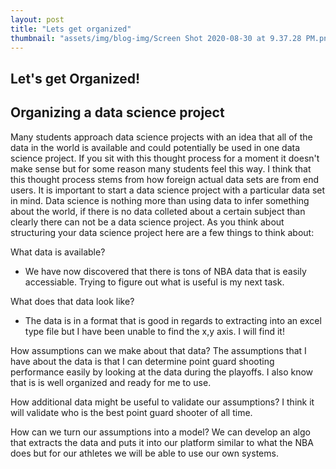 ```yaml
---
layout: post
title: "Lets get organized"
thumbnail: "assets/img/blog-img/Screen Shot 2020-08-30 at 9.37.28 PM.png"
---
```


## Let's get Organized!

## Organizing a data science project

Many students approach data science projects with an idea that all of the data in the world is available and could potentially be used in one data science project. 
If you sit with this thought process for a moment it doesn't make sense but for some reason many students feel this way. I think that this thought process stems from how foreign actual data sets are from end users. It is important to start a data science project with a particular data set in mind. Data science is nothing more than using data to infer something about the world, if there is no data colleted about a certain subject than clearly there can not be a data science project. As you think about structuring your data science project here are a few things to think about:

What data is available?
- We have now discovered that there is tons of NBA data that is easily accessiable.  Trying to figure out what is useful is my next task. 

What does that data look like?
- The data is in a format that is good in regards to extracting into an excel type file but I have been unable to find the x,y axis.  I will find it!

How assumptions can we make about that data?
The assumptions that I have about the data is that I can determine point guard shooting performance easily by looking at the data during the playoffs.  I also know that is is well organized and ready for me to use. 

How additional data might be useful to validate our assumptions?
I think it will validate who is the best point guard shooter of all time. 

How can we turn our assumptions into a model?
We can develop an algo that extracts the data and puts it into our platform similar to what the NBA does but for our athletes we will be able to use our own systems.
